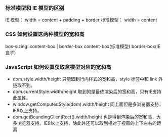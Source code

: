 ### 标准模型和 IE 模型的区别

IE 模型： width = content + padding + border
标准模型： width = content

### CSS 如何设置这两种模型的宽和高

box-sizing: content-box | border-box  content-box(标准模型) border-box(IE 盒子)

### JavaScript 如何设置获取盒模型对应的宽和高

- dom.style.width/height 只能取到行内样式的宽和高，style 标签中和 link 外链取不到。
- dom.currentStyle.width/height 取到的是最终渲染后的宽和高，只有IE支持此属性。
- window.getComputedStyle(dom).width/height 同上面但是多浏览器支持，IE9以上支持。
- dom.getBoundingClientRect().width/height 也是得到渲染后的宽和高，大多浏览器支持。IE9以上支持，除此外还可以取到相对于视窗的上下左右的距离
